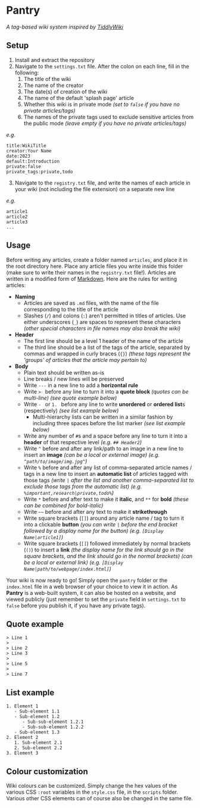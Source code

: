 # Pantry
*A tag-based wiki system inspired by [TiddlyWiki](https://tiddlywiki.com)*

## Setup

1. Install and extract the repository
2. Navigate to the `settings.txt` file. After the colon on each line, fill in the following:
   1. The title of the wiki
   2. The name of the creator
   3. The date(s) of creation of the wiki
   4. The name of the default 'splash page' article
   5. Whether this wiki is in private mode *(set to `false` if you have no private articles/tags)*
   6. The names of the private tags used to exclude sensitive articles from the public mode *(leave empty if you have no private articles/tags)*

*e.g.*
```
title:WikiTitle
creator:Your Name
date:2023
default:Introduction
private:false
private_tags:private,todo
```

3. Navigate to the `registry.txt` file, and write the names of each article in your wiki (not including the file extension) on a separate new line

*e.g.*
```
article1
article2
article3
...
```

## Usage

Before writing any articles, create a folder named `articles`, and place it in the root directory here. Place any article files you write inside this folder (make sure to write their names in the `registry.txt` file!). Articles are written in a modified form of [Markdown](https://www.markdownguide.org). Here are the rules for writing articles:

- **Naming**
   - Articles are saved as `.md` files, with the name of the file corresponding to the title of the article
   - Slashes (`/`) and colons (`:`) aren't permitted in titles of articles. Use either underscores (`_`) are spaces to represent these characters *(other special characters in file names may also break the wiki)*
- **Header**
   - The first line should be a level 1 header of the name of the article
   - The third line should be a list of the tags of the article, separated by commas and wrapped in curly braces (`{}`) *(these tags represent the 'groups' of articles that the article may pertain to)*
- **Body**
   - Plain text should be written as-is
   - Line breaks / new lines will be preserved
   - Write `---` in a new line to add a **horizontal rule**
   - Write `> ` before any line to turn it into a **quote block** *(quotes can be multi-line)* *(see quote example below)*
   - Write `- ` or `1. ` before any line to write **unordered** or **ordered list**s (respectively) *(see list example below)*
      - Multi-hierarchy lists can be written in a similar fashion by including three spaces before the list marker *(see list example below)*
   - Write any number of `#`s and a space before any line to turn it into a **header** of that respective level *(e.g. `## Header2`)*
   - Write `^` before and after any link/path to an image in a new line to insert an **image** *(can be a local or external image)* *(e.g. `^path/to/image/img.jpg^`)*
   - Write `%` before and after any list of comma-separated article names / tags in a new line to insert an **automatic list** of articles tagged with those tags *(write `|` after the list and another comma-separated list to *exclude* those tags from the automatic list)* *(e.g. `%important,research|private,todo%`)*
   - Write `*` before and after text to make it **italic**, and `**` for **bold** *(these can be combined for bold-italic)*
   - Write `~~` before and after any text to make it **strikethrough**
   - Write square brackets (`[]`) around any article name / tag to turn it into a clickable **button** *(you can write `|` before the end bracket followed by a display name for the button)* *(e.g. `[Display Name|article1]`)*
   - Write square brackets (`[]`) followed immediately by normal brackets (`()`) to insert a **link** *(the display name for the link should go in the square brackets, and the link should go in the normal brackets)* *(can be a local or external link)* *(e.g. `[Display Name|path/to/webpage/index.html]`)*

Your wiki is now ready to go! Simply open the `pantry` folder or the `index.html` file in a web browser of your choice to view it in action. As **Pantry** is a web-built system, it can also be hosted on a website, and viewed publicly (just remember to set the `private` field in `settings.txt` to `false` before you publish it, if you have any private tags).

## Quote example

```
> Line 1
>
> Line 2
> Line 3
> 
> Line 5
> 
> Line 7
```

## List example

```
1. Element 1
   - Sub-element 1.1
   - Sub-element 1.2
      - Sub-sub-element 1.2.1
      - Sub-sub-element 1.2.2
   - Sub-element 1.3
2. Element 2
   1. Sub-element 2.1
   2. Sub-element 2.2
3. Element 3
```

## Colour customization

Wiki colours can be customized. Simply change the hex values of the various CSS `:root` variables in the `style.css` file, in the `scripts` folder. Various other CSS elements can of course also be changed in the same file.